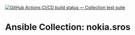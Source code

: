 [![GitHub Actions CI/CD build status — Collection test suite](https://github.com/ansible-collection-migration/nokia.sros/workflows/Collection%20test%20suite/badge.svg?branch=master)](https://github.com/ansible-collection-migration/nokia.sros/actions?query=workflow%3A%22Collection%20test%20suite%22)

Ansible Collection: nokia.sros
=================================================